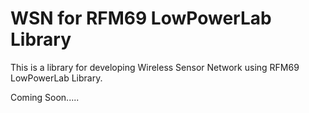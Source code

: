# WSN for RFM69 LowPowerLab Library
This is a library for developing Wireless Sensor Network using RFM69 LowPowerLab Library. 


Coming Soon.....
